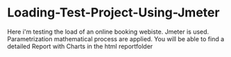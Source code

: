 # Loading-Test-Project-Using-Jmeter
Here i'm testing the load of an online booking webiste.
Jmeter is used.
Parametrization mathematical process are applied.
You will be able to find a detailed Report with Charts in the html reportfolder 
